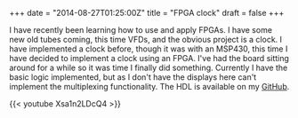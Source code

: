 +++
date = "2014-08-27T01:25:00Z"
title = "FPGA clock"
draft = false
+++

I have recently been learning how to use and apply FPGAs. I have some new old tubes coming, this time VFDs, and the obvious project is a clock. I have implemented a clock before, though it was with an MSP430, this time I have decided to implement a clock using an FPGA. I've had the board sitting around for a while so it was time I finally did something. Currently I have the basic logic implemented, but as I don't have the displays here can't implement the multiplexing functionality. The HDL is available on my [GitHub](https://github.com/benpye/verilog-clock).

{{< youtube Xsa1n2LDcQ4 >}}
